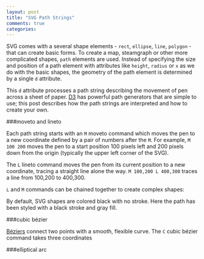 ```yaml
---
layout: post
title: "SVG Path Strings"
comments: true
categories: 
---
```


<link rel="stylesheet" type="text/css" href="/javascripts/posts/svgPaths/style.css">

SVG comes with a several shape elements - `rect`, `ellipse`, `line`, `polygon` - that can create basic forms. To create a map, steamgraph or other more complicated shapes, `path` elements are used. Instead of specifying the size and position of a path element with attributes like `height`, `radius` or `x` as we do with the basic shapes, the geometry of the path element is determined by a single `d` attribute.

This `d` attribute processes a path string describing the movement of pen across a sheet of paper. [D3](https://github.com/mbostock/d3/wiki/SVG-Shapes#path-data-generators) has powerful path generators that are simple to use; this post describes how the path strings are interpreted and how to create your own.


###moveto and lineto

Each path string starts with an `M` moveto command which moves the pen to a new coordinate defined by a pair of numbers after the `M`. For example, `M 100 200` moves the pen to a start position 100 pixels left and 200 pixels down from the origin (typically the upper left corner of the SVG). 

The `L` lineto command moves the pen from its current position to a new coordinate, tracing a straight line alone the way. `M 100,200 L 400,300` traces a line from 100,200 to 400,300.

`L` and `M` commands can be chained together to create complex shapes:

<div id='moveto'></div>

By default, SVG shapes are colored black with no stroke. Here the path has been styled with a black stroke and gray fill. 


###cubic bézier

[Béziers](https://www.jasondavies.com/animated-bezier/) connect two points with a smooth, flexible curve. The `C` cubic bézier command takes three coordinates 

<div id='bez'></div>

###elliptical arc

<div id='arc'></div>


<script src="/javascripts/libs/d3.4.11.js" type="text/javascript"></script>
<script src="/javascripts/libs/lodash.js" type="text/javascript"></script>
<script src="/javascripts/libs/d3-jetpack.js" type="text/javascript"></script>
<script src="/javascripts/libs/d3-hoverboard.js" type="text/javascript"></script>


<script src="/javascripts/posts/svgPaths/script.js"></script>